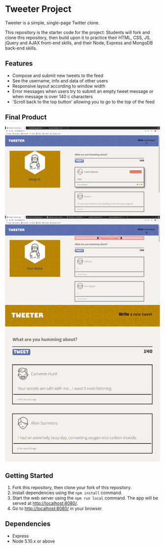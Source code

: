 # Tweeter Project

Tweeter is a simple, single-page Twitter clone.

This repository is the starter code for the project: Students will fork and clone this repository, then build upon it to practice their HTML, CSS, JS, jQuery and AJAX front-end skills, and their Node, Express and MongoDB back-end skills.

## Features 

- Compose and submit new tweets to the feed
- See the username, info and data of other users
- Responsive layout according to window width
- Error messages when users try to submit an empty tweet message or when message is over 140 c    characters
- 'Scroll back to the top button' allowing you to go to the top of the feed

## Final Product
![Screenshot of default layout](https://raw.githubusercontent.com/SergeRodriguez/tweeter1/master/Docs/Screenshot%20from%202019-11-07%2021-50-14.png)
![Screenshot of error message](https://raw.githubusercontent.com/SergeRodriguez/tweeter1/master/Docs/Screenshot%20from%202019-11-07%2020-37-29.png)
![Screenshot of phone layout ](https://github.com/SergeRodriguez/tweeter1/blob/master/Docs/Screenshot%20from%202019-11-07%2020-43-32.png)


## Getting Started

1. Fork this repository, then clone your fork of this repository.
2. Install dependencies using the `npm install` command.
3. Start the web server using the `npm run local` command. The app will be served at <http://localhost:8080/>.
4. Go to <http://localhost:8080/> in your browser.

## Dependencies

- Express
- Node 5.10.x or above
